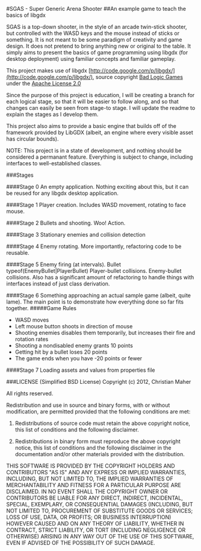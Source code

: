 #SGAS - Super Generic Arena Shooter
##An example game to teach the basics of libgdx

SGAS is a top-down shooter, in the style of an arcade twin-stick shooter, but controlled with the WASD keys and the mouse instead of sticks or something.  It is not meant to be some paradigm of creativity and game design. It does not pretend to bring anything new or original to the table.  It simply aims to present the basics of game programming using libgdx (for desktop deployment) using familiar concepts and familiar gameplay.

This project makes use of libgdx [http://code.google.com/p/libgdx/](http://code.google.com/p/libgdx/), source copyright [Bad Logic Games](http://www.badlogicgames.com/wordpress/) under the [Apache License 2.0](http://www.apache.org/licenses/LICENSE-2.0.html) 

Since the purpose of this project is education, I will be creating a branch for each logical stage, so that it will be easier to follow along, and so that changes can easily be seen from stage-to stage.  I will update the readme to explain the stages as I develop them.

This project also aims to provide a basic engine that builds off of the framework provided by LibGDX (albeit, an engine where every visible asset has circular bounds).

NOTE: This project is in a state of development, and nothing should be considered a permanant feature.  Everything is subject to change, including interfaces to well-established classes.

###Stages

####Stage 0
An empty application.  Nothing exciting about this, but it can be reused for any libgdx desktop application.

####Stage 1
Player creation.  Includes WASD movement, rotating to face mouse.

####Stage 2
Bullets and shooting.  Woo! Action.

####Stage 3
Stationary enemies and collision detection

####Stage 4
Enemy rotating.  More importantly, refactoring code to be reusable.

####Stage 5
Enemy firing (at intervals).  Bullet typeof(EnemyBullet|PlayerBullet) Player-bullet collisions. Enemy-bullet collisions.  Also has a significant amount of refactoring to handle things with interfaces instead of just class derivation.

####Stage 6
Something approaching an actual sample game (albeit, quite lame).  The main point is to demonstrate how everything done so far fits together.
#####Game Rules
+ WASD moves
+ Left mouse button shoots in direction of mouse
+ Shooting enemies disables them temporarily, but increases their fire and rotation rates
+ Shooting a nondisabled enemy grants 10 points
+ Getting hit by a bullet loses 20 points
+ The game ends when you have -20 points or fewer


####Stage 7
Loading assets and values from properties file


###LICENSE  (Simplified BSD License)
Copyright (c) 2012, Christian Maher

All rights reserved.

Redistribution and use in source and binary forms, with or without
modification, are permitted provided that the following conditions are met: 

1. Redistributions of source code must retain the above copyright notice, this
   list of conditions and the following disclaimer. 

2. Redistributions in binary form must reproduce the above copyright notice,
   this list of conditions and the following disclaimer in the documentation
   and/or other materials provided with the distribution. 

THIS SOFTWARE IS PROVIDED BY THE COPYRIGHT HOLDERS AND CONTRIBUTORS "AS IS" AND
ANY EXPRESS OR IMPLIED WARRANTIES, INCLUDING, BUT NOT LIMITED TO, THE IMPLIED
WARRANTIES OF MERCHANTABILITY AND FITNESS FOR A PARTICULAR PURPOSE ARE
DISCLAIMED. IN NO EVENT SHALL THE COPYRIGHT OWNER OR CONTRIBUTORS BE LIABLE FOR
ANY DIRECT, INDIRECT, INCIDENTAL, SPECIAL, EXEMPLARY, OR CONSEQUENTIAL DAMAGES
(INCLUDING, BUT NOT LIMITED TO, PROCUREMENT OF SUBSTITUTE GOODS OR SERVICES;
LOSS OF USE, DATA, OR PROFITS; OR BUSINESS INTERRUPTION) HOWEVER CAUSED AND
ON ANY THEORY OF LIABILITY, WHETHER IN CONTRACT, STRICT LIABILITY, OR TORT
(INCLUDING NEGLIGENCE OR OTHERWISE) ARISING IN ANY WAY OUT OF THE USE OF THIS
SOFTWARE, EVEN IF ADVISED OF THE POSSIBILITY OF SUCH DAMAGE.